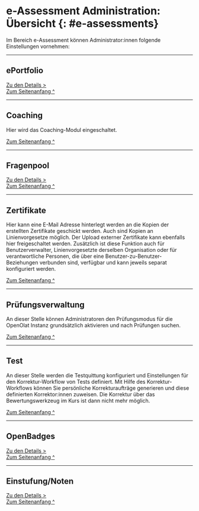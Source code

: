 # e-Assessment Administration: Übersicht {: #e-assessments}

Im Bereich e-Assessment können Administrator:innen folgende Einstellungen vornehmen:

---

## ePortfolio

[Zu den Details >](eAssessment_ePortfolio.de.md)<br>
[Zum Seitenanfang ^](#e-assessments)

---

## Coaching

Hier wird das Coaching-Modul eingeschaltet.

[Zum Seitenanfang ^](#e-assessments)

---

## Fragenpool

[Zu den Details >](../administration/eAssessment_Question_bank.de.md)<br>
[Zum Seitenanfang ^](#e-assessments)

---

## Zertifikate

Hier kann eine E-Mail Adresse hinterlegt werden an die Kopien der erstellten Zertifikate geschickt werden. Auch sind Kopien an Linienvorgesetze möglich.  Der Upload externer Zertifikate kann ebenfalls hier freigeschaltet werden. Zusätzlich ist diese Funktion auch für Benutzerverwalter, Linienvorgesetzte derselben Organisation oder für verantwortliche Personen, die über eine Benutzer-zu-Benutzer-Beziehungen verbunden sind, verfügbar und kann jeweils separat konfiguriert werden.

[Zum Seitenanfang ^](#e-assessments)

---

## Prüfungsverwaltung

An dieser Stelle können Administratoren den Prüfungsmodus für die OpenOlat Instanz grundsätzlich aktivieren und nach Prüfungen suchen.

[Zum Seitenanfang ^](#e-assessments)

---

## Test

An dieser Stelle werden die Testquittung konfiguriert und Einstellungen für den Korrektur-Workflow  von Tests definiert. Mit Hilfe des Korrektur-Workflows können Sie persönliche Korrekturaufträge generieren und diese definierten Korrektor:innen zuweisen. Die Korrektur über das Bewertungswerkzeug im Kurs ist dann nicht mehr möglich.

[Zum Seitenanfang ^](#e-assessments)

---

## OpenBadges

[Zu den Details >](../administration/e-Assessment_openBadges.de.md)<br>
[Zum Seitenanfang ^](#e-assessments)

---
  
## Einstufung/Noten

[Zu den Details >](../administration/Assessment_translate_points_in_grades_admin.de.md) <br>
[Zum Seitenanfang ^](#e-assessments)


